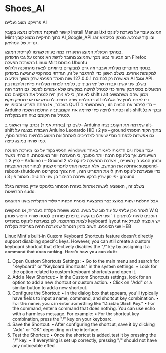 # Shoes_AI
פרוייקט מוצג נעליים AI

קישור להתקנת מודולים נמצא בקובץ Install Manual.txt
המוצג עובד על מערכת לינוקס Mint
בתוך התיקייה נמצא קובץ AI_Google_API.rar
ובו קוד שנרכש. מוצפן בסיסמא גנרית של המוזיאון.




במהלך הפעלת המוצג התעוררו כמה בעיות שגרמו לקריסת המוצג.  
רוב הבעיות נבעו מכך שהמוצג מחובר לרשת האינטרנט על גבי הדפדפן  Firefox  במערכת הפעלה Linux Mint מבוסס Ubuntu  
בנוסף מחוברים מקלדת ועכבר וזה גרם למבקרים ביוזמתם לצאת מהתוכנה ולגלוש למקומות אחרים.
בשלב ראשון כדי להתגבר על זה, הגדרתי בפרוקסי שהגישה בדפדפן מאושרת רק לכתובת 127.0.0.1 שזה האתר הפנימי שרק מושך מידע מ AI וגוגל API. 
בשלב שני עשינו עבודה של ימי הביניים, כלומר לפתוח מקלדות פיזית ולחצות בין המעגלים בפס דבק שחור כדי לנטרל לחיצה במקשים שלא אמורים לפעול.
גם הדבר הזה לא עזר, כי לא ניתן היה לנטרל את המקשים כמו shift  ו alt מכוון שהם משתמשים בהחלפת שפה במוצג.  לדוגמא אם אני מחזיק מקש alt  ובו זמנית לוחץ על הגלגלת בעכבר , אז נפתח תפריט ובסופו יש QUIT
כדי לפתור את הבעיה הזו , השתמשתי ב – Arduino  וכפתור לחיצה פיזי שידמה את הקומבינציה החלפת השפה alt-shift  ובכך אוכל לנטרל את הקומבינציה הזו במקלדת.

לשם כך (בעזרת אמיר) נכתב קוד ראשוני ב- Arduino שמדמה את הקומבינציה alt-shift
העבודה בוצעה על Arduino Leonardo HID  פין 2 ו – ground
בתוך הקוד הוספתי גם אפשרות לכפתור נוסף שיעזור למדריכים לאתחל את המוצג בלחיצת כפתור נוסף, כמו שהיה במוצג פיצה. 

  הניסוי בקוד על גבי מערכת הפעלה windows  עבד נעולה וגם הדגמתי לאמיר באחד השיעורים. 
אך בלינוקס הרבה יותר מסובך, כי המערכת יותר מאובטחת. 
חיברתי מגשר לפין 3 ב – Arduino  ו – Ground 2 ובזמן המגע בין השניים , מערכת ההפעלה לינוקס לא אתחלה את המחשב, אלא הביאה אותי לתפריט שנותן לבחור את האופציות suspend-reboot-shutdown 
כדי שמערכת לינוקס תיתן לי את התפריט הזה , היה צורך בסקריפט פייטון שרץ ברקע שיחכה בחיבור בין שני החוטים. כאמור פין 3 ו- ground

בשלב זה , האופציה לעשות אתחול בעזרת הכפתור בלינוקס עדיין בפיתוח בגלל ההרשאות sudo.  

אבל החלפת שפות במוצג כבר מתבצעת בעזרת הכפתור שליד המקלדת בשני המוצגים.

לאחר מכן עליתי על עוד סוג של בעיה. ברגע ששפת הקלדה בעברית, אז המקשים W Q הופכים להיות לסימנים  / '   ושני אלו בהקשה בדפדפן פותחים למטה שורת חיפוש שנותן לצאת מהתוכנה.
לכן במערכת לינוקס בתפריט keyboard layout   יש אופציה לנטרל את שני הסימנים. חשוב בזמן הנטרול שמערכת תהיה בפריסת מקלדת HEB

Linux Mint's built-in Custom Keyboard Shortcuts feature doesn't directly support disabling specific keys. However, you can still create a custom keyboard shortcut that effectively disables the "/" key by assigning it a command that does nothing.
Here's how you can do it:
1.	Open Custom Shortcuts Settings:
•	Go to the main menu and search for "Keyboard" or "Keyboard Shortcuts" in the system settings.
•	Look for the option related to custom keyboard shortcuts and open it.
2.	Add a New Shortcut:
•	In the Custom Shortcuts settings, look for an option to add a new shortcut or custom action.
•	Click on "Add" or a similar button to add a new shortcut.
3.	Configure the Shortcut:
•	In the dialog box that appears, you'll typically have fields to input a name, command, and shortcut key combination.
•	For the name, you can enter something like "Disable Slash Key."
•	For the command, enter a command that does nothing. You can use echo with a harmless message. For example:
•	For the shortcut key combination, press the "/" key on your keyboard.
4.	Save the Shortcut:
•	After configuring the shortcut, save it by clicking "Add" or "OK" depending on the interface.
5.	Test the Shortcut:
•	Once the shortcut is added, test it by pressing the "/" key.
•	If everything is set up correctly, pressing "/" should not have any noticeable effect.








